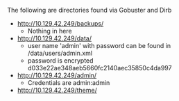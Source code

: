 
The following are directories found via Gobuster and Dirb

- http://10.129.42.249/backups/
	- Nothing in here
- http://10.129.42.249/data/
	- user name 'admin' with password can be found in /data/users/admin.xml
	- password is encrypted d033e22ae348aeb5660fc2140aec35850c4da997
- http://10.129.42.249/admin/
	- Credentials are admin:admin
- http://10.129.42.249/theme/
